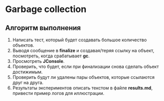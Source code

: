 # Garbage collection

## Алгоритм выполнения

1. Написать тест, который будет создавать большое количество объектов.
2. Выводя сообщение в __finalize__ и создавая/теряя ссылку на объект, посмотреть, когда
   срабатывает __gc__.
3. Просмотреть __JConsole__.
4. Проверить, что будет, если при финализации снова сделать объект достижимым.
5. Проверить будут ли удалены пары объектов, которые ссылаются друг на друга.
6. Результаты экспериментов описать текстом в файле __results.md__, привести пример логов для
   иллюстрации.
